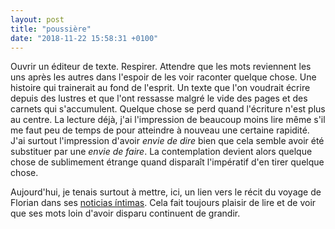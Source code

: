 ```yaml
---
layout: post
title: "poussière"
date: "2018-11-22 15:58:31 +0100"
---
```


Ouvrir un éditeur de texte. Respirer. Attendre que les mots reviennent les uns après les autres dans l'espoir de les voir raconter quelque chose. Une histoire qui trainerait au fond de l'esprit. Un texte que l'on voudrait écrire depuis des lustres et que l'ont ressasse malgré le vide des pages et des carnets qui s'accumulent. Quelque chose se perd quand l'écriture n'est plus au centre. La lecture déjà, j'ai l'impression de beaucoup moins lire même s'il me faut peu de temps de pour atteindre à nouveau une certaine rapidité. J'ai surtout l'impression d'avoir _envie de dire_ bien que cela semble avoir été substituer par une _envie de faire_. La contemplation devient alors quelque chose de sublimement étrange quand disparaît l'impératif d'en tirer quelque chose.

Aujourd'hui, je tenais surtout à mettre, ici, un lien vers le récit du voyage de Florian dans ses [noticias íntimas](https://noticiasintimas.com/). Cela fait toujours plaisir de lire et de voir que ses mots loin d'avoir disparu continuent de grandir.
